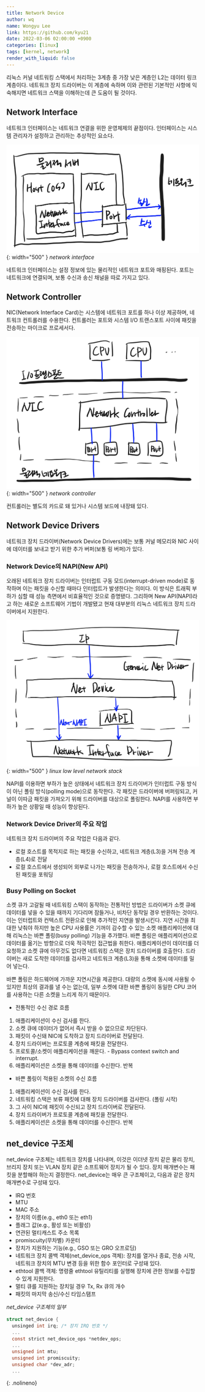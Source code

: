 ```yaml
---
title: Network Device
author: wq
name: Wongyu Lee
link: https://github.com/kyu21
date: 2022-03-06 02:00:00 +0900
categories: [linux]
tags: [kernel, network]
render_with_liquid: false
---
```


리눅스 커널 네트워킹 스택에서 처리하는 3계층 중 가장 낮은 계층인 L2는 데이터 링크 계층이다.
네트워크 장치 드라이버는 이 계층에 속하며 이와 관련된 기본적인 사항에 익숙해지면 네트워크 스택을 이해하는데 큰 도움이 될 것이다.

## Network Interface

네트워크 인터페이스는 네트워크 연결을 위한 운영체제의 끝점이다.
인터페이스는 시스템 관리자가 설정하고 관리하는 추상적인 요소다.

![network interface](/images/network-interface.png){: width="500" }
_network interface_

네트워크 인터페이스는 설정 정보에 있는 물리적인 네트워크 포트와 매핑된다.
포트는 네트워크에 연결되며, 보통 수신과 송신 채널을 따로 가지고 있다.

## Network Controller

NIC(Network Interface Card)는 시스템에 네트워크 포트를 하나 이상 제공하며, 네트워크 컨트롤러를 수용한다.
컨트롤러는 포트와 시스템 I/O 트랜스포트 사이에 패킷을 전송하는 마이크로 프로세서다.

![network controller](/images/network-controller.png){: width="500" }
_network controller_

컨트롤러는 별도의 카드로 돼 있거나 시스템 보드에 내장돼 있다.

## Network Device Drivers

네트워크 장치 드라이버(Network Device Drivers)에는 보통 커널 메모리와 NIC 사이에 데이터를 보내고 받기 위한 추가 버퍼(보통 링 버퍼)가 있다.

### Network Device의 NAPI(New API)

오래된 네트워크 장치 드라이버는 인터럽트 구동 모드(interrupt-driven mode)로 동작하며 이는 패킷을 수신할 때마다 인터럽트가 발생한다는 의미다.
이 방식은 트래픽 부하가 심할 때 성능 측면에서 비효율적인 것으로 증명됐다.
그리하며 New API(NAPI)라고 하는 새로운 소프트웨어 기법이 개발됐고 현재 대부분의 리눅스 네트워크 장치 드라이버에서 지원한다.

![linux low level network stack](/images/linux-low-level-network-stack.png){: width="500" }
_linux low level network stack_

NAPI를 이용하면 부하가 높은 상태에서 네트워크 장치 드라이버가 인터럽트 구동 방식이 아닌 폴링 방식(polling mode)으로 동작한다.
각 패킷은 드라이버에 버퍼링되고, 커널이 이따금 패킷을 가져오기 위해 드라이버를 대상으로 폴링한다.
NAPI를 사용하면 부하가 높은 상황일 때 성능이 향상된다.

### Network Device Driver의 주요 작업

네트워크 장치 드라이버의 주요 작업은 다음과 같다.

* 로컬 호스트를 목적지로 하는 패킷을 수신하고, 네트워크 계층(L3)을 거쳐 전송 계층(L4)로 전달
* 로컬 호스트에서 생성되어 외부로 나가는 패킷을 전송하거나, 로컬 호스트에서 수신된 패킷을 포워딩

### Busy Polling on Socket

소켓 큐가 고갈될 때 네트워킹 스택이 동작하는 전통적인 방법은 드라이버가 소켓 큐에 데이터를 넣을 수 있을 때까지 기다리며 잠들거나, 비차단 동작일 경우 반환하는 것이다.
이는 인터럽트와 컨텍스트 전환으로 인해 추가적인 지연을 발생시킨다.
지연 시간을 최대한 낮춰야 하지만 높은 CPU 사용률은 기꺼이 감수할 수 있는 소켓 애플리케이션에 대해 리눅스는 바쁜 폴링(busy polling) 기능을 추가했다.
바쁜 폴링은 애플리케이션으로 데이터를 옮기는 방향으로 더욱 적극적인 접근법을 취한다.
애플리케이션이 데이터를 더 요청하고 소켓 큐에 아무것도 없다면 네트워킹 스택은 장치 드라이버를 호출한다.
드라이버는 새로 도착한 데이터를 검사하고 네트워크 계층(L3)을 통해 소켓에 데이터를 밀어 넣는다.

바쁜 폴링은 하드웨어에 가까운 지연시간을 제공한다.
대량의 소켓에 동시에 사용될 수 있지만 최상의 결과를 낼 수는 없는데, 일부 소켓에 대한 바쁜 폴링이 동일한 CPU 코어를 사용하는 다른 소켓을 느리게 하기 때문이다.

* 전통적인 수신 경로 흐름

1. 애플리케이션이 수신 검사를 한다.
2. 소켓 큐에 데이터가 없어서 즉시 받을 수 없으므로 차단된다.
3. 패킷이 수신돼 NIC에 도착하고 장치 드라이버로 전달된다.
4. 장치 드라이버는 프로토콜 계층에 패킷을 전달한다.
5. 프로토콜/소켓이 애플리케이션을 깨운다. - Bypass context switch and interrupt.
6. 애플리케이션은 소켓을 통해 데이터를 수신한다. 반복

* 바쁜 폴링이 적용된 소켓의 수신 흐름

1. 애플리케이션이 수신 검사를 한다.
2. 네트워킹 스택은 보류 패킷에 대해 장치 드라이버를 검사한다. (폴링 시작)
3. 그 사이 NIC에 패킷이 수신되고 장치 드라이버로 전달된다.
4. 장치 드라이버가 프로토콜 계층에 패킷을 전달한다.
5. 애플리케이션은 소켓을 통해 데이터를 수신한다. 반복

## net_device 구조체

net_device 구조체는 네트워크 장치를 나타내며, 이것은 이더넷 장치 같은 물리 장치, 브리지 장치 또는 VLAN 장치 같은 소프트웨어 장치가 될 수 있다.
장치 매개변수는 패킷을 분할해야 하는지 결정한다. net_device는 매우 큰 구조체이고, 다음과 같은 장치 매개변수로 구성돼 있다.

* IRQ 번호
* MTU
* MAC 주소
* 장치의 이름(e.g., eth0 또는 eth1)
* 플래그 값(e.g., 활성 또는 비활성)
* 연관된 멀티캐스트 주소 목록
* promiscuity(무차별) 카운터
* 장치가 지원하는 기능(e.g., GSO 또는 GRO 오프로딩)
* 네트워크 장치 콜백 객체(net_device_ops 객체): 장치를 열거나 종료, 전송 시작, 네트워크 장치의 MTU 변경 등을 위한 함수 포인터로 구성돼 있다.
* ethtool 콜백 객체: 명령줄 ethtool 유틸리티를 실행해 장치에 관한 정보를 수집할 수 있게 지원한다.
* 멀티 큐를 지원하는 장치일 경우 Tx, Rx 큐의 개수
* 패킷의 마지막 송신/수신 타임스탬프

*net_device 구조체의 일부*

```c
struct net_device {
  unsinged int irq; /* 장치 IRQ 번호 */
  ...
  const strict net_device_ops *netdev_ops;
  ...
  unsigned int mtu;
  unsigned int promiscuity;
  unsigned char *dev_adr;
  ...
```
{: .nolineno}

